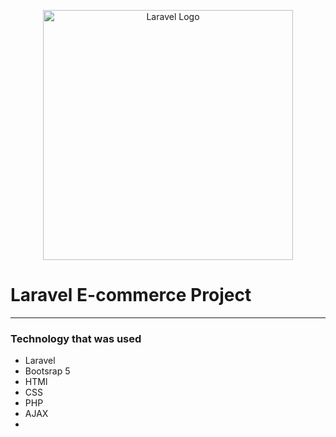 <p align="center"><a href="https://laravel.com" target="_blank"><img src="https://raw.githubusercontent.com/laravel/art/master/logo-lockup/5%20SVG/2%20CMYK/1%20Full%20Color/laravel-logolockup-cmyk-red.svg" width="400" alt="Laravel Logo"></a></p>

# Laravel E-commerce Project

***

### Technology that was used
- Laravel
- Bootsrap 5
- HTMl
- CSS
- PHP
- AJAX
- 






